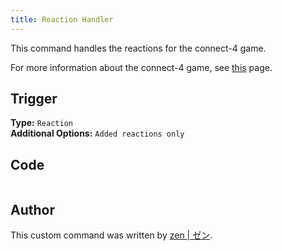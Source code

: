 ```yaml
---
title: Reaction Handler
---
```


This command handles the reactions for the connect-4 game.

For more information about the connect-4 game, see [this](overview) page.

## Trigger

**Type:** `Reaction`<br />
**Additional Options:** `Added reactions only`

## Code

```gotmpl file=../../../../src/fun/connect4_system/reaction_handler.go.tmpl

```

## Author

This custom command was written by [zen | ゼン](https://github.com/z3nn13).
